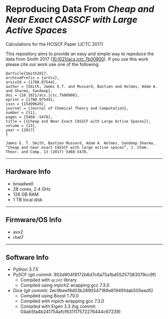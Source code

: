 # Reproducing Data From _Cheap and Near Exact CASSCF with Large Active Spaces_
Calculations for the HCISCF Paper (JCTC 2017)

This repository aims to provide an easy and simple way to repoduce the data from Smith 2017 ([10.1021/acs.jctc.7b00900](https://pubs.acs.org/doi/abs/10.1021/acs.jctc.7b00900?mi=497hqq0&af=R&AllField=mcscf+casscf&target=default&targetTab=std)).
If you use this work please cite our work use one of the following:

```
@article{Smith2017,
archivePrefix = {arXiv},
arxivId = {1708.07544},
author = {Smith, James E.T. and Mussard, Bastien and Holmes, Adam A. and Sharma, Sandeep},
doi = {10.1021/acs.jctc.7b00900},
eprint = {1708.07544},
issn = {15499626},
journal = {Journal of Chemical Theory and Computation},
number = {11},
pages = {5468--5478},
title = {{Cheap and Near Exact CASSCF with Large Active Spaces}},
volume = {13},
year = {2017}
}

```

```
James E. T. Smith, Bastien Mussard, Adam A. Holmes, Sandeep Sharma, “Cheap and near exact CASSCF with large active spaces”, J. Chem. Theor. and Comp. 13 (2017) 5468-5478.
```

---
## Hardware Info
- broadwell
- 28 cores, 2.4 GHz
- 128 GB RAM
- 1 TB local disk


---
## Firmware/OS Info
- avx2
- rhel7

---
## Software Info
- Python 3.7.5
- PySCF (git commit: 902d904f8172b6d7c6a75a1bd55257383079cc9f)
  - Compiled with `qcint` library
  - Compiled using mpich2 wrapping gcc 7.3.0
- Dice (git commit: 2ec9beef8d03b2890547189e819491dab505eed5)
  - Compiled using Boost 1.70.0
  - Compiled with mpich wrapping gcc 7.3.0
  - Compiled with Eigen 3.3 (hg commit: 04ab5fa4b241754afcf631117572276444c67239)
  
